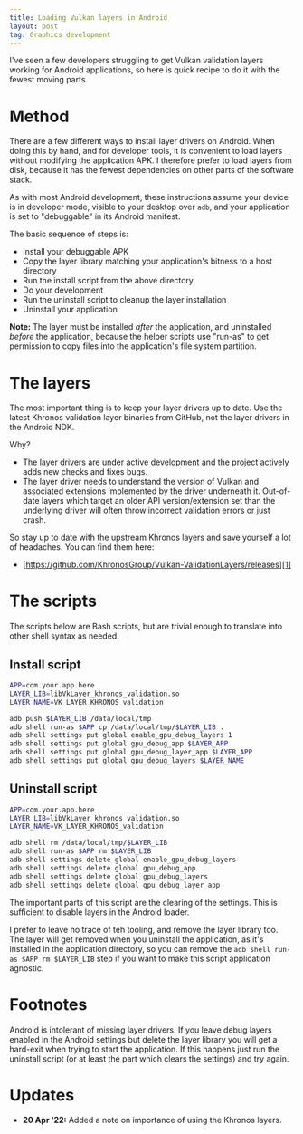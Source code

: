 ```yaml
---
title: Loading Vulkan layers in Android
layout: post
tag: Graphics development
---
```


I've seen a few developers struggling to get Vulkan validation layers working
for Android applications, so here is quick recipe to do it with the fewest
moving parts.

Method
======

There are a few different ways to install layer drivers on Android. When doing
this by hand, and for developer tools, it is convenient to load layers without
modifying the application APK. I therefore prefer to load layers from disk,
because it has the fewest dependencies on other parts of the software stack.

As with most Android development, these instructions assume your device is in
developer mode, visible to your desktop over `adb`, and your application is set
to "debuggable" in its Android manifest.

The basic sequence of steps is:

* Install your debuggable APK
* Copy the layer library matching your application's bitness to a host directory
* Run the install script from the above directory
* Do your development
* Run the uninstall script to cleanup the layer installation
* Uninstall your application

**Note:** The layer must be installed _after_ the application, and uninstalled
_before_ the application, because the helper scripts use "run-as" to get
permission to copy files into the application's file system partition.

The layers
==========

The most important thing is to keep your layer drivers up to date. Use the
latest Khronos validation layer binaries from GitHub, not the layer drivers
in the Android NDK.

Why?

* The layer drivers are under active development and the project actively adds
  new checks and fixes bugs.
* The layer driver needs to understand the version of Vulkan and associated
  extensions implemented by the driver underneath it. Out-of-date layers which
  target an older API version/extension set than the underlying driver will
  often throw incorrect validation errors or just crash.

So stay up to date with the upstream Khronos layers and save yourself a lot of
headaches. You can find them here:

* [https://github.com/KhronosGroup/Vulkan-ValidationLayers/releases][1]

[1]: https://github.com/KhronosGroup/Vulkan-ValidationLayers/releases


The scripts
===========

The scripts below are Bash scripts, but are trivial enough to translate into
other shell syntax as needed.


Install script
--------------

```bash
APP=com.your.app.here
LAYER_LIB=libVkLayer_khronos_validation.so
LAYER_NAME=VK_LAYER_KHRONOS_validation

adb push $LAYER_LIB /data/local/tmp
adb shell run-as $APP cp /data/local/tmp/$LAYER_LIB .
adb shell settings put global enable_gpu_debug_layers 1
adb shell settings put global gpu_debug_app $LAYER_APP
adb shell settings put global gpu_debug_layer_app $LAYER_APP
adb shell settings put global gpu_debug_layers $LAYER_NAME
```

Uninstall script
----------------

```bash
APP=com.your.app.here
LAYER_LIB=libVkLayer_khronos_validation.so
LAYER_NAME=VK_LAYER_KHRONOS_validation

adb shell rm /data/local/tmp/$LAYER_LIB
adb shell run-as $APP rm $LAYER_LIB
adb shell settings delete global enable_gpu_debug_layers
adb shell settings delete global gpu_debug_app
adb shell settings delete global gpu_debug_layers
adb shell settings delete global gpu_debug_layer_app
```

The important parts of this script are the clearing of the settings. This is
sufficient to disable layers in the Android loader.

I prefer to leave no trace of teh tooling, and remove the layer library too.
The layer will get removed when you uninstall the application, as it's
installed in the application directory, so you can remove the
`adb shell run-as $APP rm $LAYER_LIB` step if you want to make this script
application agnostic.

Footnotes
=========

Android is intolerant of missing layer drivers. If you leave debug layers
enabled in the Android settings but delete the layer library you will get a
hard-exit when trying to start the application. If this happens just run the
uninstall script (or at least the part which clears the settings) and try
again.


Updates
=======

* **20 Apr '22:** Added a note on importance of using the Khronos layers.
